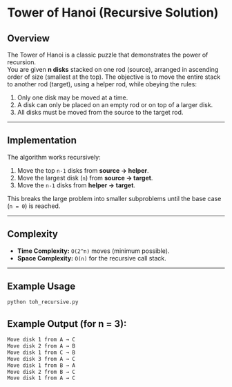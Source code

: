 # Tower of Hanoi (Recursive Solution)

## Overview
The Tower of Hanoi is a classic puzzle that demonstrates the power of recursion.  
You are given **n disks** stacked on one rod (source), arranged in ascending order of size (smallest at the top). The objective is to move the entire stack to another rod (target), using a helper rod, while obeying the rules:

1. Only one disk may be moved at a time.  
2. A disk can only be placed on an empty rod or on top of a larger disk.  
3. All disks must be moved from the source to the target rod.

---

## Implementation
The algorithm works recursively:
1. Move the top `n-1` disks from **source → helper**.  
2. Move the largest disk (`n`) from **source → target**.  
3. Move the `n-1` disks from **helper → target**.  

This breaks the large problem into smaller subproblems until the base case (`n = 0`) is reached.

---

## Complexity
- **Time Complexity:** `O(2^n)` moves (minimum possible).  
- **Space Complexity:** `O(n)` for the recursive call stack.  

---

## Example Usage
```bash
python toh_recursive.py
```

## Example Output (for n = 3):
```bash
Move disk 1 from A → C
Move disk 2 from A → B
Move disk 1 from C → B
Move disk 3 from A → C
Move disk 1 from B → A
Move disk 2 from B → C
Move disk 1 from A → C
```
